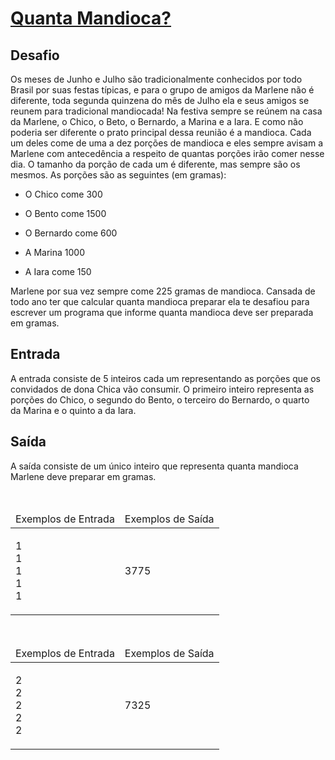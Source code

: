 # [Quanta Mandioca?](https://github.com/JefersonMelo/07-DIO/blob/master/03-.Net_Fundamentals/01-Introducao_Programacao_Com_CSharp/03-Quanta_Mandioca/Program.cs)

<div><div>
<h2>Desafio</h2>

<p>Os meses de Junho e Julho são tradicionalmente conhecidos por todo Brasil por suas festas típicas, e para o grupo de amigos da Marlene não é diferente, toda segunda quinzena do mês de Julho ela e seus amigos se reunem para tradicional mandiocada! Na festiva sempre se reúnem na casa da Marlene, o Chico, o Beto, o Bernardo, a Marina e a Iara. E como não poderia ser diferente o prato principal dessa reunião é a mandioca. Cada um deles come de uma a dez porções de mandioca e eles sempre avisam a Marlene&nbsp;com antecedência a respeito de quantas porções irão comer nesse dia. O tamanho da porção de cada um é diferente, mas sempre são os mesmos. As porções são as seguintes (em gramas):</p>

<ul>
	<li>
	<p>O Chico&nbsp;come 300</p>
	</li>
	<li>
	<p>O Bento come 1500</p>
	</li>
	<li>
	<p>O Bernardo&nbsp;come 600</p>
	</li>
	<li>
	<p>A Marina&nbsp;1000</p>
	</li>
	<li>
	<p>A Iara come 150</p>
	</li>
</ul>

<p>Marlene&nbsp;por sua vez sempre come 225 gramas de mandioca. Cansada de todo ano ter que calcular quanta mandioca preparar ela te desafiou&nbsp;para escrever um programa que informe quanta mandioca deve ser preparada em gramas.</p>
</div>

<h2>Entrada</h2>

<div>
<p>A entrada consiste de 5 inteiros cada um representando as porções que os convidados de dona Chica vão consumir. O primeiro inteiro representa as porções do Chico, o segundo do Bento, o terceiro do Bernardo, o quarto da&nbsp;Marina e o quinto a da Iara.</p>
</div>

<h2>Saída</h2>

<div>
<p>A saída consiste de um único inteiro que representa quanta mandioca Marlene&nbsp;deve preparar em gramas.</p>
</div>

<div>&nbsp;</div>

<table>
	<thead>
		<tr>
			<td>Exemplos de Entrada</td>
			<td>Exemplos de Saída</td>
		</tr>
	</thead>
	<tbody>
		<tr>
			<td>
			<p>1<br>
			1<br>
			1<br>
			1<br>
			1</p>
			</td>
			<td>
			<p>3775</p>
			</td>
		</tr>
	</tbody>
</table>

<div>&nbsp;</div>

<table>
	<thead>
		<tr>
			<td>Exemplos de Entrada</td>
			<td>Exemplos de Saída</td>
		</tr>
	</thead>
	<tbody>
		<tr>
			<td>
			<p>2<br>
			2<br>
			2<br>
			2<br>
			2</p>
			</td>
			<td>
			<p>7325</p>
			</td>
		</tr>
	</tbody>
</table>

<p>&nbsp;</p> <br><br></div>